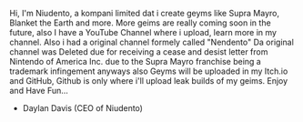 Hi, I'm Niudento, a kompani limited dat i create geyms like Supra Mayro, Blanket the Earth and more.
More geims are really coming soon in the future, also I have a YouTube Channel where i upload, learn more in my channel.
Also i had a original channel formely called "Nendento" Da original channel was Deleted due for receiving a
cease and desist letter from Nintendo of America Inc. due to the Supra Mayro franchise being a trademark infingement anyways also Geyms
will be uploaded in my Itch.io and GitHub, Github is only where i'll upload leak builds of my geims. Enjoy and Have Fun...

- Daylan Davis (CEO of Niudento)

<!---
Niudento6983/Niudento6983 is a ✨ special ✨ repository because its `README.md` (this file) appears on your GitHub profile.
You can click the Preview link to take a look at your changes.
--->
